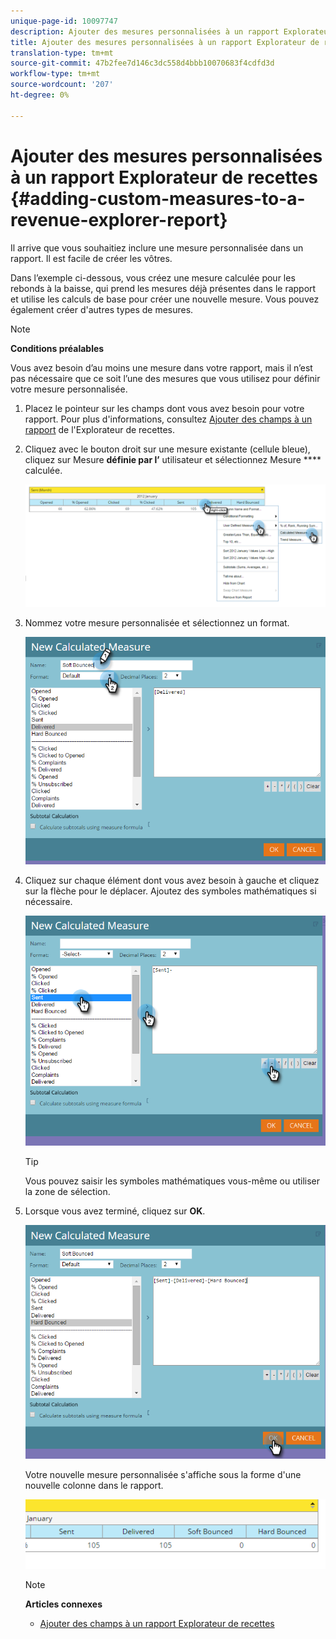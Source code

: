 ```yaml
---
unique-page-id: 10097747
description: Ajouter des mesures personnalisées à un rapport Explorateur de recettes - Documents marketing - Documentation du produit
title: Ajouter des mesures personnalisées à un rapport Explorateur de recettes
translation-type: tm+mt
source-git-commit: 47b2fee7d146c3dc558d4bbb10070683f4cdfd3d
workflow-type: tm+mt
source-wordcount: '207'
ht-degree: 0%

---
```



# Ajouter des mesures personnalisées à un rapport Explorateur de recettes {#adding-custom-measures-to-a-revenue-explorer-report}

Il arrive que vous souhaitiez inclure une mesure personnalisée dans un rapport. Il est facile de créer les vôtres.

Dans l’exemple ci-dessous, vous créez une mesure calculée pour les rebonds à la baisse, qui prend les mesures déjà présentes dans le rapport et utilise les calculs de base pour créer une nouvelle mesure. Vous pouvez également créer d&#39;autres types de mesures.

>[!NOTE]
>
>**Conditions préalables**
>
>Vous avez besoin d’au moins une mesure dans votre rapport, mais il n’est pas nécessaire que ce soit l’une des mesures que vous utilisez pour définir votre mesure personnalisée.

1. Placez le pointeur sur les champs dont vous avez besoin pour votre rapport. Pour plus d&#39;informations, consultez [Ajouter des champs à un rapport](adding-fields-to-a-revenue-explorer-report.md) de l&#39;Explorateur de recettes.
1. Cliquez avec le bouton droit sur une mesure existante (cellule bleue), cliquez sur Mesure **définie par l’** utilisateur et sélectionnez Mesure **** calculée.

   ![](assets/image2016-1-26-11-3a7-3a49.png)

1. Nommez votre mesure personnalisée et sélectionnez un format.

   ![](assets/image2016-1-26-11-3a26-3a23.png)

1. Cliquez sur chaque élément dont vous avez besoin à gauche et cliquez sur la flèche pour le déplacer. Ajoutez des symboles mathématiques si nécessaire.

   ![](assets/image2016-1-26-11-3a16-3a55.png)

   >[!TIP]
   >
   >Vous pouvez saisir les symboles mathématiques vous-même ou utiliser la zone de sélection.

1. Lorsque vous avez terminé, cliquez sur **OK**.

   ![](assets/image2016-1-26-11-3a37-3a27.png)

   Votre nouvelle mesure personnalisée s&#39;affiche sous la forme d&#39;une nouvelle colonne dans le rapport.

   ![](assets/image2016-1-26-11-3a29-3a16.png)

   >[!NOTE]
   >
   >**Articles connexes**
   >
   >    
   >    
   >    * [Ajouter des champs à un rapport Explorateur de recettes](adding-fields-to-a-revenue-explorer-report.md)


